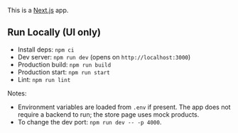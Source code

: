 This is a [Next.js](https://nextjs.org/) app.

## Run Locally (UI only)

- Install deps: `npm ci`
- Dev server: `npm run dev` (opens on `http://localhost:3000`)
- Production build: `npm run build`
- Production start: `npm run start`
- Lint: `npm run lint`

Notes:
- Environment variables are loaded from `.env` if present. The app does not require a backend to run; the store page uses mock products.
- To change the dev port: `npm run dev -- -p 4000`.
